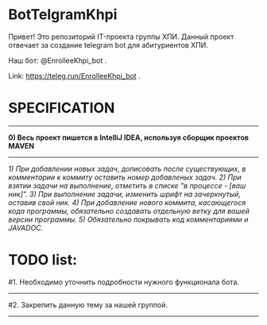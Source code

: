 # BotTelgramKhpi

Привет! Это репозиторий IT-проекта группы ХПИ.
Данный проект отвечает за создание telegram bot для абитуриентов ХПИ.

Наш бот: @EnrolleeKhpi_bot .

Link: https://teleg.run/EnrolleeKhpi_bot .

# SPECIFICATION

***
**0) Весь проект пишется в IntelliJ IDEA, используя сборщик проектов MAVEN**
***
_1) При добавлении новых задач, дописовать после существующих, в комментарии к коммиту оставить номер добавленых задач._
_2) При взятии задачи на выполнение, отметить в списке "в процессе - [ваш ник]"._
_3) При выполнение задачи, изменить шрифт на зачеркнутый, оставив свой ник._
_4) При добавление нового коммита, касающегося кода программы, обязательно создавать отдельную ветку для вашей версии программы._
_5) Обязательно покрывать код комментариями и JAVADOC._


# TODO list:

#1. Необходимо уточнить подробности нужного функционала бота. 
***
#2. Закрепить данную тему за нашей группой.
***
